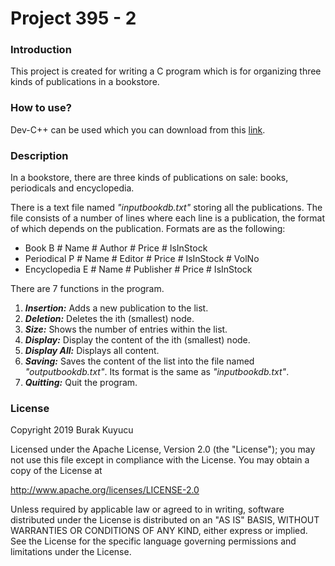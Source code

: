 Project 395 - 2
===============

### Introduction
This project is created for writing a C program which is for organizing three kinds of publications in a bookstore.

### How to use?
Dev-C++ can be used which you can download from this [link](https://sourceforge.net/projects/orwelldevcpp/).

### Description
In a bookstore, there are three kinds of publications on sale: books, periodicals and encyclopedia.

There is a text file named _"inputbookdb.txt"_ storing all the publications. The file consists of a number of lines where each line is a publication, the format of which depends on the publication. Formats are as the following:

* Book B # Name # Author # Price # IsInStock
* Periodical P # Name # Editor # Price # IsInStock # VolNo
* Encyclopedia E # Name # Publisher # Price # IsInStock

There are 7 functions in the program.

1) _**Insertion:**_ Adds a new publication to the list.<br>
2) _**Deletion:**_ Deletes the ith (smallest) node.<br>
3) _**Size:**_ Shows the number of entries within the list.<br>
4) _**Display:**_ Display the content of the ith (smallest) node.<br>
5) _**Display All:**_ Displays all content.<br>
6) _**Saving:**_ Saves the content of the list into the file named _"outputbookdb.txt"_. Its format is the same as _"inputbookdb.txt"_.<br>
7) _**Quitting:**_ Quit the program.<br>

### License
Copyright 2019 Burak Kuyucu

Licensed under the Apache License, Version 2.0 (the "License");
you may not use this file except in compliance with the License.
You may obtain a copy of the License at

http://www.apache.org/licenses/LICENSE-2.0

Unless required by applicable law or agreed to in writing, software
distributed under the License is distributed on an "AS IS" BASIS,
WITHOUT WARRANTIES OR CONDITIONS OF ANY KIND, either express or implied.
See the License for the specific language governing permissions and
limitations under the License.
